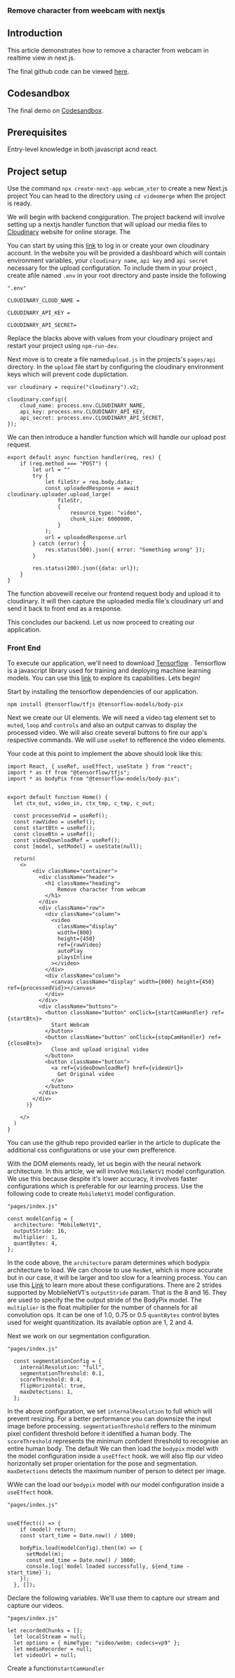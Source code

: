 ### Remove character from weebcam with nextjs


## Introduction

This article demonstrates how to remove a character from webcam in realtime view in next js.



The final github code can be viewed [here](/).


## Codesandbox

The final demo on [Codesandbox](/).

<CodeSandbox
title="webcam-character-remover"
id=" "
/>

## Prerequisites

Entry-level knowledge in both javascript acnd react.

## Project setup

Use the command `npx create-next-app webcam_xter` to create a new Next.js project
You can head to the directory using `cd videomerge` when the project is ready.

We will begin with backend congiguration. The project backend will involve setting up a nextjs handler function that will upload our media files to [Cloudinary](https://cloudinary.com/?ap=em) website for online storage. The

You can start by using this [link](https://cloudinary.com/console) to log in  or create your own cloudinary account. In the website you will be provided a dashboard which will contain environment variables, your `cloudinary name`, `api key` and `api secret` necessary for the upload configuration. To include them in your project , create afile named `.env` in your root directory and paste inside the following

```
".env"

CLOUDINARY_CLOUD_NAME =

CLOUDINARY_API_KEY =

CLOUDINARY_API_SECRET=
```

Replace the blacks above with values from your cloudinary project and restart your project using `npm-run-dev`.

Next move is to create a file named`upload.js` in the projects's `pages/api` directory.
In the `upload` file start by configuring the cloudinary environment keys which will prevent code duplictation.


```
var cloudinary = require("cloudinary").v2;

cloudinary.config({
    cloud_name: process.env.CLOUDINARY_NAME,
    api_key: process.env.CLOUDINARY_API_KEY,
    api_secret: process.env.CLOUDINARY_API_SECRET,
});
```
We can then introduce a handler function which will handle our upload post request.

```
export default async function handler(req, res) {
    if (req.method === "POST") {
        let url = ""
        try {
            let fileStr = req.body.data;
            const uploadedResponse = await cloudinary.uploader.upload_large(
                fileStr,
                {
                    resource_type: "video",
                    chunk_size: 6000000,
                }
            );
            url = uploadedResponse.url
        } catch (error) {
            res.status(500).json({ error: "Something wrong" });
        }

        res.status(200).json({data: url});
    }
}
```

The function abovewill receive our frontend request body and upload it to cloudinary. It will then capture the uploaded media file's cloudinary url and send it back to front end as a response.

This concludes our backend. Let us now proceed to creating our application.

### Front End
To execute our application, we'll need to download  [Tensorflow](https://www.tensorflow.org/js/) .
Tensorflow is a javascript library used for training and deploying machine learning models. You can use this  [link](https://www.tensorflow.org/js/)  to explore its capabilities. Lets begin!


Start by installing the tensorflow dependencies of our application. 

`npm install @tensorflow/tfjs @tensorflow-models/body-pix`

Next we create our UI elements. We will need a video tag element set to `muted`, `loop` and `controls` and also an output canvas to display the processed video. We will also create several buttons to fire our app's respective commands. We will use `useRef` to refference the video elements.

Your code at this point to implement the above should look like this:

```
import React, { useRef, useEffect, useState } from "react";
import * as tf from "@tensorflow/tfjs";
import * as bodyPix from "@tensorflow-models/body-pix";


export default function Home() {
  let ctx_out, video_in, ctx_tmp, c_tmp, c_out;

  const processedVid = useRef();
  const rawVideo = useRef();
  const startBtn = useRef();
  const closeBtn = useRef();
  const videoDownloadRef = useRef();
  const [model, setModel] = useState(null);

  return(
    <>
        <div className="container">
          <div className="header">
            <h1 className="heading">
                Remove character from webcam
            </h1>
          </div>
          <div className="row">
            <div className="column">
              <video
                className="display"
                width={800}
                height={450}
                ref={rawVideo}
                autoPlay
                playsInline
              ></video>
            </div>
            <div className="column">
              <canvas className="display" width={800} height={450} ref={processedVid}></canvas>
            </div>
          </div>
          <div className="buttons">
            <button className="button" onClick={startCamHandler} ref={startBtn}>
              Start Webcam
            </button>
            <button className="button" onClick={stopCamHandler} ref={closeBtn}>
              Close and upload original video
            </button>
            <button className="button">
              <a ref={videoDownloadRef} href={videoUrl}>
                Get Original video
              </a>
            </button>
          </div>
        </div>
      )}
 
    </>
  )
}
```
You can use the github repo provided earlier in the article to duplicate the additional css configurations or use your own prefference.

With the DOM elements ready, let us begin with the neural network architecture. In this article, we will involve `MobileNetV1` model configuration. We use this because despite it's lower accuracy, it involves faster configurations which is preferable for our learning process. Use the following code to create `MobileNetV1` model configuration. 

```
"pages/index.js"

const modelConfig = {
  architecture: "MobileNetV1",
  outputStride: 16,
  multiplier: 1,
  quantBytes: 4,
};

```
In the code above, the `architecture` param determines which bodypix architecture to load. We can choose to use `ResNet`, which is more accurate but in our case, it will be larger and too slow for a learning process. You can use this  [Link](https://github.com/tensorflow/tfjs-models/tree/master/body-pix) to learn more about these configurations.
There are 2 strides supported by MobileNetV1's  `outputStride` param. That is the 8 and 16. They are used to specify the the output stride of the BodyPix model.
The `multiplier` is the float multiplier for the number of channels for all convolution ops. It can be one of 1.0, 0.75 or 0.5
`quantBytes` control bytes used for weight quantitization. Its available option are 1, 2 and 4.

Next we work on our segmentation configuration. 
```
"pages/index.js"

  const segmentationConfig = {
    internalResolution: "full",
    segmentationThreshold: 0.1,
    scoreThreshold: 0.4,
    flipHorizontal: true,
    maxDetections: 1,
  };

```
In the above configuration, we set `internalResolution` to full which will prevent resizing. For a better performance you can downsize the input image before processing.
`segmentationThreshold` reffers to the minimum pixel confident threshold before it identified a human body. 
The `scoreThreshold` represents the minimum confident threshold to recognise an entire human body. The default
We can then load the `bodypix` model with the model configuration inside a `useEffect` hook.
we will also flip our video horizontally set proper orientation for the pose and segmentation.
`maxDetections` detects the maximum number of person to detect per image.


WWe can the load our `bodypix` model with our model configuration inside a `useEffect` hook.

```
"pages/index.js"


useEffect(() => {
    if (model) return;
    const start_time = Date.now() / 1000;

    bodyPix.load(modelConfig).then((m) => {
      setModel(m);
      const end_time = Date.now() / 1000;
      console.log(`model loaded successfully, ${end_time - start_time}`);
    });
  }, []);

```

Declare the following variables. We'll use them to capture our stream and capture our videos.
```
"pages/index.js"

let recordedChunks = [];
  let localStream = null;
  let options = { mimeType: "video/webm; codecs=vp9" };
  let mediaRecorder = null;
  let videoUrl = null;
``` 

Create a function`startCamHandler` 